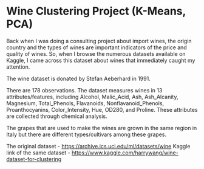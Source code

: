 # Wine Clustering Project (K-Means, PCA)

Back when I was doing a consulting project about import wines, the origin country and the types of wines are important indicators of the price and quality of wines. So, when I browse the numerous datasets available on Kaggle, I came across this dataset about wines that immediately caught my attention.

The wine dataset is donated by Stefan Aeberhard in 1991.

There are 178 observations. The dataset measures wines in 13 attributes/features, including Alcohol, Malic_Acid, Ash, Ash_Alcanity, Magnesium, Total_Phenols, Flavanoids, Nonflavanoid_Phenols, Proanthocyanins, Color_Intensity, Hue, OD280, and Proline. These attributes are collected through chemical analysis.

The grapes that are used to make the wines are grown in the same region in Italy but there are different types/cultivars among these grapes.

The original dataset - https://archive.ics.uci.edu/ml/datasets/wine Kaggle link of the same dataset - https://www.kaggle.com/harrywang/wine-dataset-for-clustering

